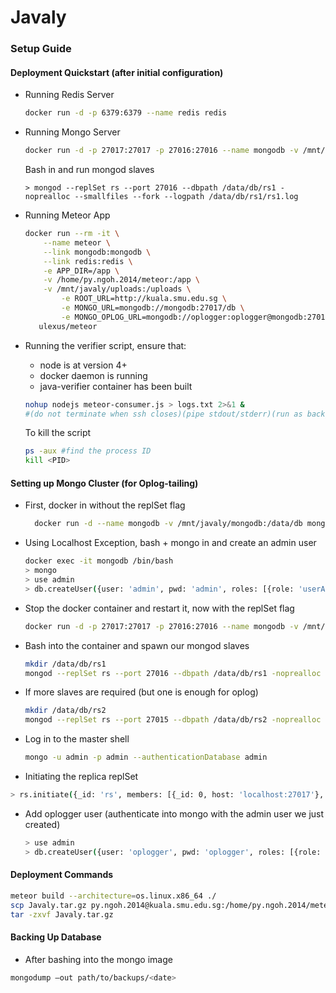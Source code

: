 # Javaly
### Setup Guide
#### Deployment Quickstart (after initial configuration)
* Running Redis Server
    ```bash
    docker run -d -p 6379:6379 --name redis redis
    ```
* Running Mongo Server
    ```bash
    docker run -d -p 27017:27017 -p 27016:27016 --name mongodb -v /mnt/javaly/mongodb:/data/db mongo --replSet rs
    ```
    Bash in and run mongod slaves
    ```
    > mongod --replSet rs --port 27016 --dbpath /data/db/rs1 -noprealloc --smallfiles --fork --logpath /data/db/rs1/rs1.log
    ```
* Running Meteor App
    ```bash
    docker run --rm -it \
        --name meteor \
        --link mongodb:mongodb \
        --link redis:redis \
        -e APP_DIR=/app \
        -v /home/py.ngoh.2014/meteor:/app \
        -v /mnt/javaly/uploads:/uploads \
            -e ROOT_URL=http://kuala.smu.edu.sg \
            -e MONGO_URL=mongodb://mongodb:27017/db \
            -e MONGO_OPLOG_URL=mongodb://oplogger:oplogger@mongodb:27017,mongodb:27016/local?authSource=admin \
       ulexus/meteor
    ```
* Running the verifier script, ensure that:
    * node is at version 4+
    * docker daemon is running
    * java-verifier container has been built
    
    ```bash
    nohup nodejs meteor-consumer.js > logs.txt 2>&1 &
    #(do not terminate when ssh closes)(pipe stdout/stderr)(run as background process)
    ```
    To kill the script
    ```bash
    ps -aux #find the process ID
    kill <PID>
    ```
     

#### Setting up Mongo Cluster (for Oplog-tailing)
* First, docker in without the replSet flag
    ```bash  
      docker run -d --name mongodb -v /mnt/javaly/mongodb:/data/db mongo    
    ```
  
* Using Localhost Exception, bash + mongo in and create an admin user
    ```bash
    docker exec -it mongodb /bin/bash
    > mongo
    > use admin
    > db.createUser({user: 'admin', pwd: 'admin', roles: [{role: 'userAdminAnyDatabase', db: 'admin'}]})
    ```
  
* Stop the docker container and restart it, now with the replSet flag
    ```bash
    docker run -d -p 27017:27017 -p 27016:27016 --name mongodb -v /mnt/javaly/mongodb:/data/db mongo --replSet rs
    ```
  
* Bash into the container and spawn our mongod slaves
    ```bash
    mkdir /data/db/rs1 
    mongod --replSet rs --port 27016 --dbpath /data/db/rs1 -noprealloc --smallfiles --fork --logpath /data/db/rs1/rs1.log
    ```
* If more slaves are required (but one is enough for oplog)
    ```bash
    mkdir /data/db/rs2
    mongod --replSet rs --port 27015 --dbpath /data/db/rs2 -noprealloc --smallfiles --fork --logpath /data/db/rs2/rs2.log
    ```
  
* Log in to the master shell
    ```bash
    mongo -u admin -p admin --authenticationDatabase admin
    ```
  
* Initiating the replica replSet
```bash
> rs.initiate({_id: 'rs', members: [{_id: 0, host: 'localhost:27017'}, {_id: 1, host: 'localhost:27016'}]})
```
  
* Add oplogger user (authenticate into mongo with the admin user we just created)
    ```bash
    > use admin
    > db.createUser({user: 'oplogger', pwd: 'oplogger', roles: [{role: 'read', db: 'local'}]})
    ```

#### Deployment Commands
    
```bash
meteor build --architecture=os.linux.x86_64 ./
scp Javaly.tar.gz py.ngoh.2014@kuala.smu.edu.sg:/home/py.ngoh.2014/meteor/
tar -zxvf Javaly.tar.gz
```
    
#### Backing Up Database
* After bashing into the mongo image
```bash
mongodump —out path/to/backups/<date>
```

